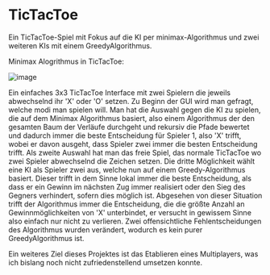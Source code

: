 # TicTacToe
Ein TicTacToe-Spiel mit Fokus auf die KI per minimax-Algorithmus und zwei weiteren KIs mit einem GreedyAlgorithmus.

Minimax Alogrithmus in TicTacToe: 

![image](https://github.com/LorenzWenzel/TicTacToe/assets/73563833/316de4bb-3f37-44c1-8cf7-1a7e9806660d)



Ein einfaches 3x3 TicTacToe Interface mit zwei Spielern die jeweils abwechselnd ihr 'X' oder 'O' setzen. 
Zu Beginn der GUI wird man gefragt, welche modi man spielen will. Man hat die Auswahl gegen die KI zu spielen, die auf dem Minimax Algorithmus basiert, also einem Algorithmus der den gesamten Baum der Verläufe durchgeht und rekursiv die Pfade bewertet und dadurch immer die beste Entscheidung für Spieler 1, also 'X' trifft, wobei er davon ausgeht, dass Spieler zwei immer die besten Entscheidung trifft. 
Als zweite Auswahl hat man das freie Spiel, das normale TicTacToe wo zwei Spieler abwechselnd die Zeichen setzen.
Die dritte Möglichkeit wählt eine KI als Spieler zwei aus, welche nun auf einem Greedy-Algorithmus basiert. Dieser trifft in dem Sinne lokal immer die beste Entscheidung, als dass er ein Gewinn im nächsten Zug immer realisiert oder den Sieg des Gegners verhindert, sofern dies möglich ist. Abgesehen von dieser Situation trifft der Algorithmus immer die Entscheidung, die die größte Anzahl an Gewinnmöglichkeiten von 'X' unterbindet, er versucht in gewissem Sinne also einfach nur nicht zu verlieren. Zwei offensichtliche Fehlentscheidungen des Algorithmus wurden verändert, wodurch es kein purer GreedyAlgorithmus ist. 

Ein weiteres Ziel dieses Projektes ist das Etablieren eines Multiplayers, was ich bislang noch nicht zufriedenstellend umsetzen konnte.
